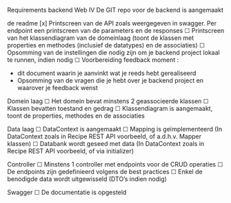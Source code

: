 
Requirements backend Web IV
De GIT repo voor de backend is aangemaakt

de readme
[x] Printscreen van de API zoals weergegeven in swagger. Per endpoint een printscreen van de parameters en de responses
☐ Printscreen van het klassendiagram van de domeinlaag (toont de klassen met properties en methodes (inclusief de datatypes) en de associaties)
☐ Opsomming van de instellingen die nodig zijn om je backend project lokaal te runnen, indien nodig
☐ Voorbereiding feedback moment :
-  dit document waarin je aanvinkt wat je reeds hebt gerealiseerd
 - Opsomming van de vragen die je hebt over je backend project en waarover je feedback wenst

Domein laag
☐ Het domein bevat minstens 2 geassocieerde klassen
☐ Klassen bevatten toestand en gedrag
☐ Klassendiagram is aangemaakt, toont de properties, methodes en de associaties

Data laag
☐ DataContext is aangemaakt
☐ Mapping is geïmplementeerd (In DataContext zoals in Recipe REST API voorbeeld, of a.d.h.v. Mapper klassen)
☐ Databank wordt geseed met data (In DataContext zoals in Recipe REST API voorbeeld, of via initializer)

Controller
☐ Minstens 1 controller met endpoints voor de CRUD operaties
☐ De endpoints zijn gedefinieerd volgens de best practices
☐ Enkel de benodigde data wordt uitgewisseld (DTO’s indien nodig)

Swagger 
☐ De documentatie is opgesteld
